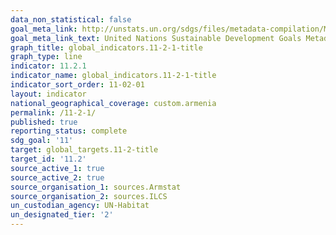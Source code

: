 ```yaml
---
data_non_statistical: false
goal_meta_link: http://unstats.un.org/sdgs/files/metadata-compilation/Metadata-Goal-11.pdf
goal_meta_link_text: United Nations Sustainable Development Goals Metadata (pdf 2066kB)
graph_title: global_indicators.11-2-1-title
graph_type: line
indicator: 11.2.1
indicator_name: global_indicators.11-2-1-title
indicator_sort_order: 11-02-01
layout: indicator
national_geographical_coverage: custom.armenia
permalink: /11-2-1/
published: true
reporting_status: complete
sdg_goal: '11'
target: global_targets.11-2-title
target_id: '11.2'
source_active_1: true
source_active_2: true
source_organisation_1: sources.Armstat
source_organisation_2: sources.ILCS
un_custodian_agency: UN-Habitat
un_designated_tier: '2'
---
```

